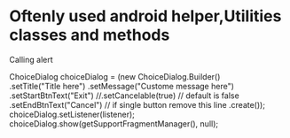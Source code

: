 # Oftenly used android helper,Utilities classes and methods

Calling alert

  ChoiceDialog choiceDialog = (new ChoiceDialog.Builder()                    
                    .setTitle("Title here")
                    .setMessage("Custome message here")
                    .setStartBtnText("Exit")
                    //.setCancelable(true) // default is false
                    .setEndBtnText("Cancel") // if single button remove this line
                    .create());
             choiceDialog.setListener(listener);
             choiceDialog.show(getSupportFragmentManager(), null);
